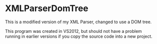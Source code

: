 XMLParserDomTree
================

This is a modified version of my XML Parser, changed to use a DOM tree.

This program was created in VS2012, but should not have a problem running in earlier versions if you copy the source code into a new project.
